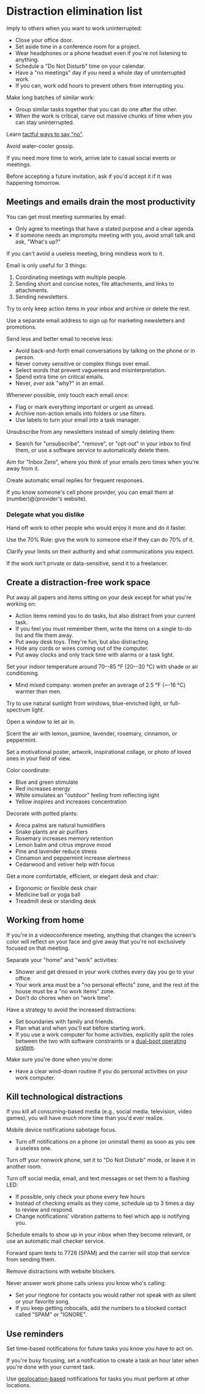 
# Distraction elimination list

Imply to others when you want to work uninterrupted:

- Close your office door.
- Set aside time in a conference room for a project.
- Wear headphones or a phone headset even if you're not listening to anything.
- Schedule a "Do Not Disturb" time on your calendar.
- Have a "no meetings" day if you need a whole day of uninterrupted work.
- If you can, work odd hours to prevent others from interrupting you.

Make long batches of similar work:

- Group similar tasks together that you can do one after the other.
- When the work is critical, carve out massive chunks of time when you can stay uninterrupted.

Learn [tactful ways to say "no"](people-conflicts.md).

Avoid water-cooler gossip.

If you need more time to work, arrive late to casual social events or meetings.

Before accepting a future invitation, ask if you'd accept it if it was happening tomorrow.

## Meetings and emails drain the most productivity

You can get most meeting summaries by email:

- Only agree to meetings that have a stated purpose and a clear agenda.
- If someone needs an impromptu meeting with you, avoid small talk and ask, "What's up?"

If you can't avoid a useless meeting, bring mindless work to it.

Email is only useful for 3 things:

1. Coordinating meetings with multiple people.
2. Sending short and concise notes, file attachments, and links to attachments.
3. Sending newsletters.

Try to only keep action items in your inbox and archive or delete the rest.

Use a separate email address to sign up for marketing newsletters and promotions.

Send less and better email to receive less:

- Avoid back-and-forth email conversations by talking on the phone or in person.
- Never convey sensitive or complex things over email.
- Select words that prevent vagueness and misinterpretation.
- Spend extra time on critical emails.
- Never, *ever* ask "why?" in an email.

Whenever possible, only touch each email once:

- Flag or mark everything important or urgent as unread.
- Archive non-action emails into folders or use filters.
- Use labels to turn your email into a task manager.

Unsubscribe from any newsletters instead of simply deleting them:

- Search for "unsubscribe", "remove", or "opt-out" in your inbox to find them, or use a software service to automatically delete them.

Aim for "Inbox Zero", where you think of your emails zero times when you're away from it.

Create automatic email replies for frequent responses.

If you know someone's cell phone provider, you can email them at (number)@(provider's website).

### Delegate what you dislike

Hand off work to other people who would enjoy it more and do it faster.

Use the 70% Rule: give the work to someone else if they can do 70% of it.

Clarify your limits on their authority and what communications you expect.

If the work isn't private or data-sensitive, send it to a freelancer.

## Create a distraction-free work space

Put away all papers and items sitting on your desk except for what you're working on:

- Action items remind you to do tasks, but also distract from your current task.
- If you feel you *must* remember them, write the items on a single to-do list and file them away.
- Put away desk toys. They're fun, but also distracting.
- Hide any cords or wires coming out of the computer.
- Put away clocks and only track time with alarms or a task light.

Set your indoor temperature around 70--85 °F (20--30 °C) with shade or air conditioning.

- Mind mixed company: women prefer an average of 2.5 °F (~-16 °C) warmer than men.

Try to use natural sunlight from windows, blue-enriched light, or full-spectrum light.

Open a window to let air in.

Scent the air with lemon, jasmine, lavender, rosemary, cinnamon, or peppermint.

Set a motivational poster, artwork, inspirational collage, or photo of loved ones in your field of view.

Color coordinate:

- Blue and green stimulate
- Red increases energy
- White simulates an "outdoor" feeling from reflecting light
- Yellow inspires and increases concentration

Decorate with potted plants:

- Areca palms are natural humidifiers
- Snake plants are air purifiers
- Rosemary increases memory retention
- Lemon balm and citrus improve mood
- Pine and lavender reduce stress
- Cinnamon and peppermint increase alertness
- Cedarwood and vetiver help with focus

Get a more comfortable, efficient, or elegant desk and chair:

- Ergonomic or flexible desk chair
- Medicine ball or yoga ball
- Treadmill desk or standing desk

## Working from home

If you're in a videoconference meeting, anything that changes the screen's color will reflect on your face and give away that you're not exclusively focused on that meeting.

Separate your "home" and "work" activities:

- Shower and get dressed in your work clothes every day you go to your office.
- Your work area must be a "no personal effects" zone, and the rest of the house must be a "no work items" zone.
- Don't do chores when on "work time".

Have a strategy to avoid the increased distractions:

- Set boundaries with family and friends.
- Plan what and when you'll eat before starting work.
- If you use a work computer for home activities, explicitly split the roles between the two with software constraints or a [dual-boot operating system](computers-os.md).

Make sure you're done when you're done:

- Have a clear wind-down routine if you do personal activities on your work computer.

## Kill technological distractions

If you kill all consuming-based media (e.g., social media, television, video games), you will have *much* more time than you'd ever realize.

Mobile device notifications sabotage focus.

- Turn off notifications on a phone (or uninstall them) as soon as you see a useless one.

Turn off your nonwork phone, set it to "Do Not Disturb" mode, or leave it in another room.

Turn off social media, email, and text messages or set them to a flashing LED:

- If possible, only check your phone every few hours
- Instead of checking emails as they come, schedule up to 3 times a day to review and respond.
- Change notifications' vibration patterns to feel which app is notifying you.

Schedule emails to show up in your inbox when they become relevant, or use an automatic mail checker service.

Forward spam texts to 7726 (SPAM) and the carrier will stop that service from sending them.

Remove distractions with website blockers.

Never answer work phone calls unless you know who's calling:

- Set your ringtone for contacts you would rather not speak with as silent or your favorite song.
- If you keep getting robocalls, add the numbers to a blocked contact called "SPAM" or "IGNORE".

## Use reminders

Set time-based notifications for future tasks you know you have to act on.

If you're busy focusing, set a notification to create a task an hour later when you're done with your current task.

Use [geolocation-based](https://trendless.tech/gps/) notifications for tasks you must perform at other locations.
